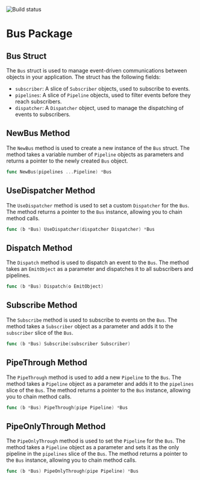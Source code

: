 ![Build status](https://github.com/evolidev/bus/actions/workflows/main.yml/badge.svg)

Bus Package
===========

Bus Struct
----------

The `Bus` struct is used to manage event-driven communications between objects in your application. The struct has the following fields:

*   `subscriber`: A slice of `Subscriber` objects, used to subscribe to events.
*   `pipelines`: A slice of `Pipeline` objects, used to filter events before they reach subscribers.
*   `dispatcher`: A `Dispatcher` object, used to manage the dispatching of events to subscribers.

NewBus Method
-------------

The `NewBus` method is used to create a new instance of the `Bus` struct. The method takes a variable number of `Pipeline` objects as parameters and returns a pointer to the newly created `Bus` object.

```go
func NewBus(pipelines ...Pipeline) *Bus
```


UseDispatcher Method
--------------------

The `UseDispatcher` method is used to set a custom `Dispatcher` for the `Bus`. The method returns a pointer to the `Bus` instance, allowing you to chain method calls.

```go
func (b *Bus) UseDispatcher(dispatcher Dispatcher) *Bus
```


Dispatch Method
---------------

The `Dispatch` method is used to dispatch an event to the `Bus`. The method takes an `EmitObject` as a parameter and dispatches it to all subscribers and pipelines.

```go
func (b *Bus) Dispatch(o EmitObject)
```

Subscribe Method
----------------

The `Subscribe` method is used to subscribe to events on the `Bus`. The method takes a `Subscriber` object as a parameter and adds it to the `subscriber` slice of the `Bus`.

```go
func (b *Bus) Subscribe(subscriber Subscriber)
```


PipeThrough Method
------------------

The `PipeThrough` method is used to add a new `Pipeline` to the `Bus`. The method takes a `Pipeline` object as a parameter and adds it to the `pipelines` slice of the `Bus`. The method returns a pointer to the `Bus` instance, allowing you to chain method calls.

```go
func (b *Bus) PipeThrough(pipe Pipeline) *Bus
```


PipeOnlyThrough Method
----------------------

The `PipeOnlyThrough` method is used to set the `Pipeline` for the `Bus`. The method takes a `Pipeline` object as a parameter and sets it as the only pipeline in the `pipelines` slice of the `Bus`. The method returns a pointer to the `Bus` instance, allowing you to chain method calls.

```go
func (b *Bus) PipeOnlyThrough(pipe Pipeline) *Bus
```
